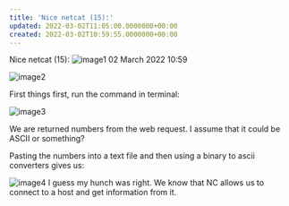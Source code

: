 ```yaml
---
title: 'Nice netcat (15):'
updated: 2022-03-02T11:05:00.0000000+00:00
created: 2022-03-02T10:59:55.0000000+00:00
---
```


Nice netcat (15):
![image1](../../../../_resources/image1-22.png)
02 March 2022
10:59

![image2](../../../../_resources/image2-20.png)

First things first, run the command in terminal:

![image3](../../../../_resources/image3-16.png)

We are returned numbers from the web request. I assume that it could be ASCII or something?

Pasting the numbers into a text file and then using a binary to ascii converters gives us:

![image4](../../../../_resources/image4-12.png)
I guess my hunch was right.
We know that NC allows us to connect to a host and get information from it.
